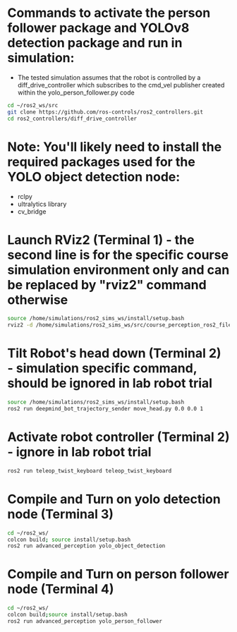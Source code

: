
# Commands to activate the person follower package and YOLOv8 detection package and run in simulation:
- The tested simulation assumes that the robot is controlled by a diff_drive_controller which subscribes to the cmd_vel publisher created within the yolo_person_follower.py code
```bash
cd ~/ros2_ws/src
git clone https://github.com/ros-controls/ros2_controllers.git
cd ros2_controllers/diff_drive_controller
```

# Note: You'll likely need to install the required packages used for the YOLO object detection node:
- rclpy
- ultralytics library
- cv_bridge

# Launch RViz2 (Terminal 1) - the second line is for the specific course simulation environment only and can be replaced by "rviz2" command otherwise
```bash
source /home/simulations/ros2_sims_ws/install/setup.bash 
rviz2 -d /home/simulations/ros2_sims_ws/src/course_perception_ros2_files/perception_ros2/rviz/yolo_person_follower.rviz
```

# Tilt Robot's head down (Terminal 2) - simulation specific command, should be ignored in lab robot trial
```bash
source /home/simulations/ros2_sims_ws/install/setup.bash
ros2 run deepmind_bot_trajectory_sender move_head.py 0.0 0.0 1
```

# Activate robot controller (Terminal 2) - ignore in lab robot trial
```bash
ros2 run teleop_twist_keyboard teleop_twist_keyboard
```


# Compile and Turn on yolo detection node (Terminal 3)
```bash
cd ~/ros2_ws/
colcon build; source install/setup.bash
ros2 run advanced_perception yolo_object_detection
```


# Compile and Turn on person follower node (Terminal 4)
```bash
cd ~/ros2_ws/
colcon build;source install/setup.bash
ros2 run advanced_perception yolo_person_follower
```




